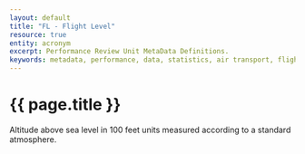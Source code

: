 ```yaml
---
layout: default
title: "FL - Flight Level"
resource: true
entity: acronym
excerpt: Performance Review Unit MetaData Definitions.
keywords: metadata, performance, data, statistics, air transport, flights, europe, delay, safety
---
```

# {{ page.title }}

Altitude above sea level in 100 feet units measured according to a standard atmosphere. 
